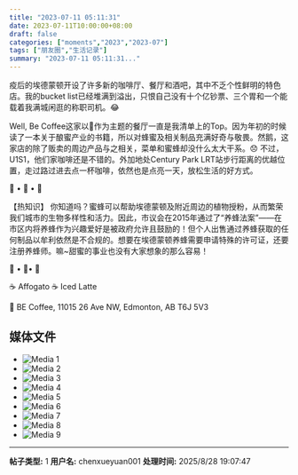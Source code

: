 ```yaml
---
title: "2023-07-11 05:11:31"
date: 2023-07-11T10:00:00+08:00
draft: false
categories: ["moments","2023","2023-07"]
tags: ["朋友圈","生活记录"]
summary: "2023-07-11 05:11:31..."
---
```


疫后的埃德蒙顿开设了许多新的咖啡厅、餐厅和酒吧，其中不乏个性鲜明的特色店。我的bucket list已经堆满到溢出，只恨自己没有十个亿钞票、三个胃和一个能载着我满城闲逛的称职司机。😂

Well, Be Coffee这家以🐝作为主题的餐厅一直是我清单上的Top。因为年初的时候读了一本关于酿蜜产业的书籍，所以对蜂蜜及相关制品充满好奇与敬畏。然鹅，这家店的除了贩卖的周边产品与之相关，菜单和蜜蜂却没什么太大干系。😞 不过，U1S1，他们家咖啡还是不错的。外加地处Century Park LRT站步行距离的优越位置，走过路过进去点一杯咖啡，依然也是点亮一天，放松生活的好方式。

🐝 • 🐝 • 🐝

【热知识】
你知道吗？蜜蜂可以帮助埃德蒙顿及附近周边的植物授粉，从而繁荣我们城市的生物多样性和活力。因此，市议会在2015年通过了“养蜂法案”——在市区内将养蜂作为兴趣爱好是被政府允许且鼓励的！但个人出售通过养蜂获取的任何制品以牟利依然是不合规的。想要在埃德蒙顿养蜂需要申请特殊的许可证，还要注册养蜂师。嘛~甜蜜的事业也没有大家想象的那么容易！

🍯 • 🍯• 🍯

☕ Affogato
☕ Iced Latte

📍 BE Coffee, 11015 26 Ave NW, Edmonton, AB T6J 5V3

## 媒体文件

- ![Media 1](/Moments/photos/2023-07-11/202307110511310.jpg)
- ![Media 2](/Moments/photos/2023-07-11/202307110511311.jpg)
- ![Media 3](/Moments/photos/2023-07-11/202307110511312.jpg)
- ![Media 4](/Moments/photos/2023-07-11/202307110511313.jpg)
- ![Media 5](/Moments/photos/2023-07-11/202307110511314.jpg)
- ![Media 6](/Moments/photos/2023-07-11/202307110511315.jpg)
- ![Media 7](/Moments/photos/2023-07-11/202307110511316.jpg)
- ![Media 8](/Moments/photos/2023-07-11/202307110511317.jpg)
- ![Media 9](/Moments/photos/2023-07-11/202307110511318.jpg)

---

**帖子类型:** 1
**用户名:** chenxueyuan001
**处理时间:** 2025/8/28 19:07:47